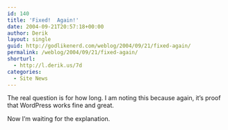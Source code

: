 ```yaml
---
id: 140
title: 'Fixed!  Again!'
date: 2004-09-21T20:57:18+00:00
author: Derik
layout: single
guid: http://godlikenerd.com/weblog/2004/09/21/fixed-again/
permalink: /weblog/2004/09/21/fixed-again/
shorturl:
  - http://l.derik.us/7d
categories:
  - Site News
---
```

The real question is for how long. I am noting this because again, it&#8217;s proof that WordPress works fine and great.

Now I&#8217;m waiting for the explanation.